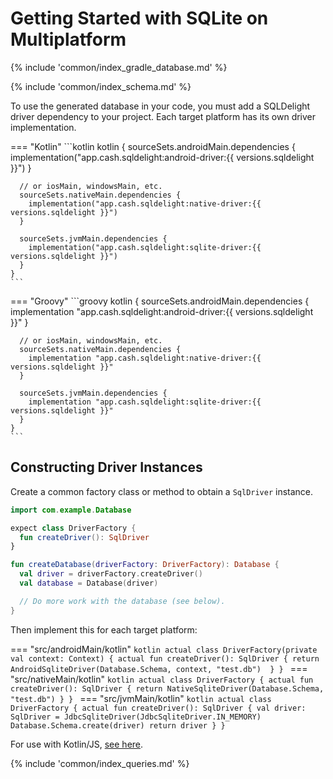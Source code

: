 # Getting Started with SQLite on Multiplatform

{% include 'common/index_gradle_database.md' %}

{% include 'common/index_schema.md' %}

To use the generated database in your code, you must add a SQLDelight driver dependency to your project.
Each target platform has its own driver implementation.

=== "Kotlin"
    ```kotlin
    kotlin { 
      sourceSets.androidMain.dependencies {
        implementation("app.cash.sqldelight:android-driver:{{ versions.sqldelight }}")
      }
    
      // or iosMain, windowsMain, etc.
      sourceSets.nativeMain.dependencies {
        implementation("app.cash.sqldelight:native-driver:{{ versions.sqldelight }}")
      }
    
      sourceSets.jvmMain.dependencies {
        implementation("app.cash.sqldelight:sqlite-driver:{{ versions.sqldelight }}")
      }
    }
    ```
=== "Groovy"
    ```groovy
    kotlin { 
      sourceSets.androidMain.dependencies {
        implementation "app.cash.sqldelight:android-driver:{{ versions.sqldelight }}"
      }
    
      // or iosMain, windowsMain, etc.
      sourceSets.nativeMain.dependencies {
        implementation "app.cash.sqldelight:native-driver:{{ versions.sqldelight }}"
      }
    
      sourceSets.jvmMain.dependencies {
        implementation "app.cash.sqldelight:sqlite-driver:{{ versions.sqldelight }}"
      }
    }
    ```

## Constructing Driver Instances

Create a common factory class or method to obtain a `SqlDriver` instance. 

```kotlin title="src/commonMain/kotlin"
import com.example.Database

expect class DriverFactory {
  fun createDriver(): SqlDriver
}

fun createDatabase(driverFactory: DriverFactory): Database {
  val driver = driverFactory.createDriver()
  val database = Database(driver)

  // Do more work with the database (see below).
}
```

Then implement this for each target platform:

=== "src/androidMain/kotlin"
    ```kotlin
    actual class DriverFactory(private val context: Context) {
      actual fun createDriver(): SqlDriver {
        return AndroidSqliteDriver(Database.Schema, context, "test.db") 
      }
    }
    ```
=== "src/nativeMain/kotlin"
    ```kotlin
    actual class DriverFactory {
      actual fun createDriver(): SqlDriver {
        return NativeSqliteDriver(Database.Schema, "test.db")
      }
    }
    ```
=== "src/jvmMain/kotlin"
    ```kotlin
    actual class DriverFactory {
      actual fun createDriver(): SqlDriver {
        val driver: SqlDriver = JdbcSqliteDriver(JdbcSqliteDriver.IN_MEMORY)
        Database.Schema.create(driver)
        return driver
      }
    }
    ```

For use with Kotlin/JS, [see here](../js_sqlite/multiplatform).

{% include 'common/index_queries.md' %}
